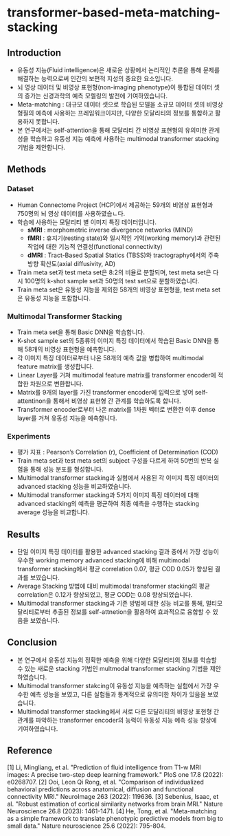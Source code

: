# transformer-based-meta-matching-stacking


## Introduction

- 유동성 지능(Fluid intelligence)은 새로운 상황에서 논리적인 추론을 통해 문제를 해결하는 능력으로써 인간의 보편적 지성의 중요한 요소입니다.
- 뇌 영상 데이터 및 비영상 표현형(non-imaging phenotype)이 통합된 데이터 셋의 증가는 신경과학의 예측 모렐링의 발전에 기여하였습니다.
- Meta-matching : 대규모 데이터 셋으로 학습된 모델을 소규모 데이터 셋의 비영상 형질의 예측에 사용하는 프레임워크이지만, 다양한 모달리티의 정보를 통합하고 활용하지 못합니다.
- 본 연구에서는 self-attention을 통해 모달리티 간 비영상 표현형의 유의미한 관게성을 학습하고 유동성 지능 예측에 사용하는 multimodal transformer stacking 기법을 제안합니다.

## Methods

### Dataset

- Human Connectome Project (HCP)에서 제공하는 59개의 비영상 표현형과 750명의 뇌 영상 데이터를 사용하였습ㄴ다.
- 학습에 사용하는 모달리티 별 이미지 특징 데이터입니다.
    - **sMRI** : morphometric inverse divergence networks (MIND)
    - **fMRI** : 휴지기(resting state)와 일시적인 기억(working memory)과 관련된 작업에 대한 기능적 연결성(functional connectivity)
    - **dMRI** : Tract-Based Spatial Statics (TBSS)와 tractography에서의 주축 방향 확산도(axial diffusivity, AD)
- Train meta set과 test meta set은 8:2의 비율로 분할되며, test meta set은 다시 100명의 k-shot sample set과 50명의 test set으로 분할하였습니다.
- Train meta set은 유동성 지능을 제외한 58개의 비영상 표현형을, test meta set은 유동성 지능을 포함합니다.

### Multimodal Transformer Stacking

- Train meta set을 통해 Basic DNN을 학습합니다.
- K-shot sample set의 5종류의 이미지 특징 데이터에서 학습된 Basic DNN을 통해 58개의 비영상 표현형을 예측합니다.
- 각 이미지 특징 데이터로부터 나온 58개의 예측 값을 병합하여 multimodal feature matrix를 생성합니다.
- Linear Layer를 거쳐 multimodal feature matrix를 transformer encoder에 적합한 차원으로 변환합니다.
- Matrix를 9개의 layer를 가진 transformer encoder에 입력으로 넣어 self-attentinon을 통해서 비영상 표현형 간 관계를 학습하도록 합니다.
- Transformer encoder로부터 나온 matrix를 1차원 벡터로 변환한 이후 dense layer를 거쳐 유동성 지능을 예측합니다.

### Experiments

- 평가 지표 : Pearson’s Correlation (r), Coefficient of Determination (COD)
- Train meta set과 test meta set의 subject 구성을 다르게 하여 50번의 반복 실험을 통해 성능 분포를 형성합니다.
- Multimodal transformer stacking과 실험에서 사용된 각 이미지 특징 데이터의 advanced stacking 성능을 비교하였습니다.
- Multimodal transformer stacking과 5가지 이미지 특징 데이터에 대해 advanced stacking의 예측을 평균하여 최종 예측을 수행하는 stacking average 성능을 비교합니다.

## Results

- 단일 이미지 특징 데이터를 활용한 advanced stacking 결과 중에서 가장 성능이 우수한 working memory advanced stacking에 비해 multimodal transformer stacking에서 평균 correlation 0.07, 평균 COD 0.05가 향상된 결과를 보였습니다.
- Average Stacking 방법에 대비 multimodal transformer stacking의 평균 correlation은 0.12가 향상되었고, 평균 COD는 0.08 향상되었습니다.
- Multimodal transformer stacking과 기존 방법에 대한 성능 비교를 통해, 멀티모달리티로부터 추출된 정보를 self-attnetion을 활용하여 효과적으로 융합할 수 있음을 보였습니다.

## Conclusion

- 본 연구에서 유동성 지능의 정확한 예측을 위해 다양한 모달리티의 정보를 학습할 수 있는 새로운 stacking 기법인 multmodal transformer stacking 기법을 제안하였습니다.
- Multimodal transformer stakcing이 유동성 지능을 예측하는 실험에서 가장 우수한 예측 성능을 보였고, 다른 실험들과 통계적으로 유의미한 차이가 있음을 보였습니다.
- Multimodal transformer stacking에서 서로 다른 모달리티의 비영상 표현형 간 관계를 파악하는 transformer encoder의 능력이 유동성 지능 예측 성능 향상에 기여하였습니다.

## Reference

[1] Li, Mingliang, et al. "Prediction of fluid intelligence from T1-w MRI images: A precise two-step deep learning framework." PloS one 17.8 (2022): e0268707.
[2] Ooi, Leon Qi Rong, et al. "Comparison of individualized behavioral predictions across anatomical, diffusion and functional connectivity MRI." NeuroImage 263 (2022): 119636.
[3] Sebenius, Isaac, et al. "Robust estimation of cortical similarity networks from brain MRI." Nature Neuroscience 26.8 (2023): 1461-1471.
[4] He, Tong, et al. "Meta-matching as a simple framework to translate phenotypic predictive models from big to small data." Nature neuroscience 25.6 (2022): 795-804.
